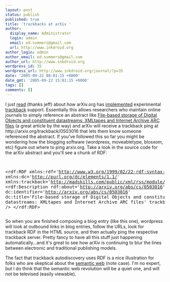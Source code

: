 ```yaml
---
layout: post
status: publish
published: true
title: 'trackbacks at arXiv '
author:
  display_name: Administrator
  login: admin
  email: ed.summers@gmail.com
  url: http://www.inkdroid.org
author_login: admin
author_email: ed.summers@gmail.com
author_url: http://www.inkdroid.org
wordpress_id: 35
wordpress_url: http://www.inkdroid.org/journal/?p=35
date: '2005-09-22 08:01:15 +0000'
date_gmt: '2005-09-22 15:01:15 +0000'
tags: []
comments: []
---
```


<p>I just <a href="http://web.archive.org/web/20080724005305/http://endlesshybrids.com/2005/09/21/research-tools-enter-the-blogosphere/">read</a>  (thanks jeff) about how arXiv.org has <a href="http://arxiv.org/help/trackback/">implemented</a> experimental <a href="http://www.sixapart.com/pronet/docs/trackback_spec">trackback</a> support. Essentially this allows researchers who maintain online journals to simply reference an abstract like <a href="http://arxiv.org/abs/cs.DL/0503016">File-based storage of Digital Objects and constituent datastreams: XMLtapes and Internet Archive ARC files</a> (a great article by the way) and arXiv will receive a trackback ping at http://arxiv.org/trackback/0503016 that lets them know someone referenced the abstract. If you've followed this so far you might be wondering how the blogging software (wordpress, moveabletype, blosxom, etc) figure out where to ping arxiv.org. Take a look in the source code for the arXiv abstract and you'll see a chunk of RDF:</p>
<pre>

&lt;rdf:RDF xmlns:rdf='http://www.w3.org/1999/02/22-rdf-syntax-ns#'
  xmlns:dc='http://purl.org/dc/elements/1.1/'
  xmlns:trackback='http://madskills.com/public/xml/rss/module/trackback/'&gt;
&lt;rdf:Description
  rdf:about='http://arxiv.org/abs/cs/0503016'
  dc:identifier='http://arxiv.org/abs/cs/0503016'
  dc:title='File-based storage of Digital Objects and constituent datastreams: XMLtapes and Internet Archive ARC files'
  trackback:ping='http://arxiv.org/trackback/cs/0503016' /&gt;
&lt;/rdf:RDF&gt; 
</pre>
<p>So when you are finished composing a blog entry (like this one), wordpress will look at outbound links in blog entries, follow the URLs, look for trackback RDF in the HTML source, and then actually ping the respective trackback server. Pretty fancy to have all this stuff just happening automatically...and it's great to see how arXiv is continuing to blur the lines between electronic and traditional publishing models.</p>
<p>The fact that trackback autodiscovery uses RDF is a nice illustration for folks who are skeptical about the <a href="http://www.tantek.com/presentations/2004etech/realworldsemanticspres.html">semantic web</a> (note case).  I'm no expert, but I do think that the semantic web revolution will be a quiet one, and will not be televised (easily viewable).</p>
